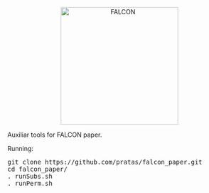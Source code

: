 <p align="center"><img src="https://github.com/pratas/falcon/blob/master/imgs/logo.png" alt="FALCON" width="264" height="264" border="0" /></p>


Auxiliar tools for FALCON paper.

Running:
<pre>
git clone https://github.com/pratas/falcon_paper.git
cd falcon_paper/
. runSubs.sh
. runPerm.sh
</pre>

